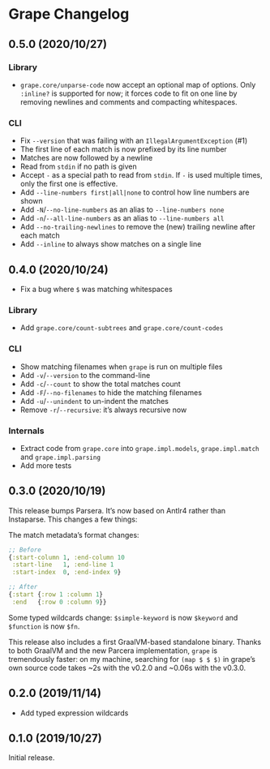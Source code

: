 # Grape Changelog

## 0.5.0 (2020/10/27)

### Library
* `grape.core/unparse-code` now accept an optional map of options. Only `:inline?` is supported for now; it forces code
  to fit on one line by removing newlines and comments and compacting whitespaces.

### CLI
* Fix `--version` that was failing with an `IllegalArgumentException` (#1)
* The first line of each match is now prefixed by its line number
* Matches are now followed by a newline
* Read from `stdin` if no path is given
* Accept `-` as a special path to read from `stdin`. If `-` is used multiple times, only the first one is effective.
* Add `--line-numbers first|all|none` to control how line numbers are shown
* Add `-N`/`--no-line-numbers` as an alias to `--line-numbers none`
* Add `-n`/`--all-line-numbers` as an alias to `--line-numbers all`
* Add `--no-trailing-newlines` to remove the (new) trailing newline after each match
* Add `--inline` to always show matches on a single line

## 0.4.0 (2020/10/24)

* Fix a bug where `$` was matching whitespaces

### Library
* Add `grape.core/count-subtrees` and `grape.core/count-codes`

### CLI
* Show matching filenames when `grape` is run on multiple files
* Add `-v`/`--version` to the command-line
* Add `-c`/`--count` to show the total matches count
* Add `-F`/`--no-filenames` to hide the matching filenames
* Add `-u`/`--unindent` to un-indent the matches
* Remove `-r`/`--recursive`: it’s always recursive now

### Internals
* Extract code from `grape.core` into `grape.impl.models`, `grape.impl.match` and `grape.impl.parsing`
* Add more tests

## 0.3.0 (2020/10/19)

This release bumps Parsera. It’s now based on Antlr4 rather than Instaparse. This changes a few things:

The match metadata’s format changes:
```clojure
;; Before
{:start-column 1, :end-column 10
 :start-line   1, :end-line 1
 :start-index  0, :end-index 9}

;; After
{:start {:row 1 :column 1}
 :end   {:row 0 :column 9}}
```

Some typed wildcards change: `$simple-keyword` is now `$keyword` and `$function` is now `$fn`.

This release also includes a first GraalVM-based standalone binary. Thanks to both GraalVM and the new Parcera
implementation, `grape` is tremendously faster: on my machine, searching for `(map $ $ $)` in grape’s own
source code takes ~2s with the v0.2.0 and ~0.06s with the v0.3.0.

## 0.2.0 (2019/11/14)

* Add typed expression wildcards

## 0.1.0 (2019/10/27)

Initial release.
